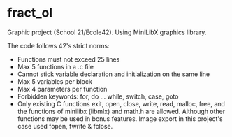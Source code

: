 # fract_ol
Graphic project (School 21/Ecole42). Using MiniLibX graphics library.

The code follows 42's strict norms:

- Functions must not exceed 25 lines
- Max 5 functions in a .c file
- Cannot stick variable declaration and initialization on the same line
- Max 5 variables per block
- Max 4 parameters per function
- Forbidden keywords: for, do ... while, switch, case, goto
- Only existing C functions exit, open, close, write, read, malloc, free, and the functions of minilibx (libmlx) and math.h are allowed. Although other functions may be used in bonus features. Image export in this project's case used fopen, fwrite & fclose.
